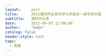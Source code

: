 ```yaml
---
layout:     post
title:      2021课时作业本科学九年级全一册华师大版
subtitle:   课时作业本
date:       2021-09-03 12:00:00
author:     "bobo"
catalog: false
header-style: text
tags:
  - 答案
---
```

